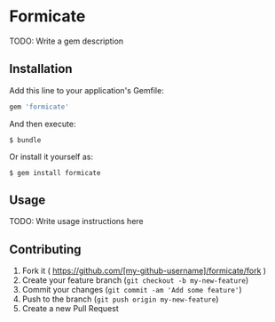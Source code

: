 # Formicate

TODO: Write a gem description

## Installation

Add this line to your application's Gemfile:

```ruby
gem 'formicate'
```

And then execute:

    $ bundle

Or install it yourself as:

    $ gem install formicate

## Usage

TODO: Write usage instructions here

## Contributing

1. Fork it ( https://github.com/[my-github-username]/formicate/fork )
2. Create your feature branch (`git checkout -b my-new-feature`)
3. Commit your changes (`git commit -am 'Add some feature'`)
4. Push to the branch (`git push origin my-new-feature`)
5. Create a new Pull Request
